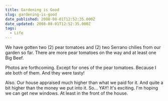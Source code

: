 ```yaml
---
title: Gardening is Good
slug: gardening-is-good
date_published: 2008-08-01T12:52:35.000Z
date_updated: 2008-08-01T12:52:35.000Z
tags:
  - Life
---
```


We have gotten two (2) pear tomatoes and (2) two Serrano chilies from our garden so far. There are more pear tomatoes on the way and at least one Big Beef.

Photos are forthcoming. Except for ones of the pear tomatoes. Because I ate both of them. And they were tasty!

Also. Our house appraised much higher than what we paid for it. And quite a bit higher than the money we put into it. So... YAY! It's exciting. I'm hoping we can get new windows. At least in the front of the house.

